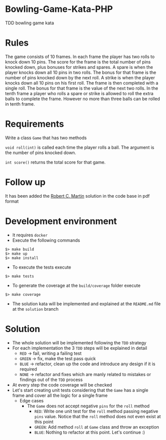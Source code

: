 # Bowling-Game-Kata-PHP
TDD bowling game kata

# Rules

The game consists of 10 frames. In each frame the player has two rolls to knock down 10 pins. The score for the frame is the total number of pins knocked down, plus bonuses for strikes and spares.
A spare is when the player knocks down all 10 pins in two rolls. The bonus for that frame is the number of pins knocked down by the next roll.
A strike is when the player knocks down all 10 pins on his first roll. The frame is then completed with a single roll. The bonus for that frame is the value of the next two rolls.
In the tenth frame a player who rolls a spare or strike is allowed to roll the extra balls to complete the frame. However no more than three balls can be rolled in tenth frame.

# Requirements
Write a class `Game` that has two methods

`void roll(int)` is called each time the player rolls a ball. The argument is the number of pins knocked down.

`int score()` returns the total score for that game.

# Follow up
It has been added the [Robert C. Martin](BowlingGameKata.pdf) solution in the code base in pdf format 

# Development environment
- It requires `docker`
- Execute the following commands

```
$> make build
$> make up
$> make install 
```

- To execute the tests execute
```
$> make tests
```

- To generate the coverage at the `build/coverage` folder execute
```
$> make coverage
```

- The solution kata will be implemented and explained at the `README.md` file at the `solution` branch

# Solution
- The whole solution will be implemented following the `TDD` strategy
- For each implementation the 3 `TDD` steps will be explained in detail
    - `RED` -> fail, writing a failing test
    - `GREEN` -> fix, make the test pass quick
    - `BLUE` -> refactor, clean up the code and introduce any design if it is required
    - `NONE` -> refactor and fixes which are manly related to mistakes or findings out of the `TDD` process
- At every step the code coverage will be checked
- Let's start creating unit tests considering that the `Game` has a single frame and cover all the logic for a single frame
    - Edge cases
        - The `Game` does not accept negative `pins` for the `roll` method
            - `RED`: Write one unit test for the `roll` method passing negative `pins` value. Notice that the `roll` method does not even exist at this point
            - `GREEN`: Add method `roll` at `Game` class and throw an exception
            - `BLUE`: Nothing to refactor at this point. Let's continue :)
        